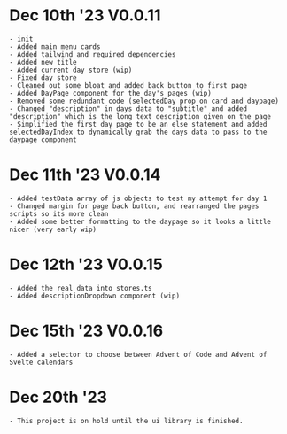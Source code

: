 # Dec 10th '23 V0.0.11

    - init
    - Added main menu cards
    - Added tailwind and required dependencies
    - Added new title
    - Added current day store (wip)
    - Fixed day store
    - Cleaned out some bloat and added back button to first page
    - Added DayPage component for the day's pages (wip)
    - Removed some redundant code (selectedDay prop on card and daypage)
    - Changed "description" in days data to "subtitle" and added "description" which is the long text description given on the page
    - Simplified the first day page to be an else statement and added selectedDayIndex to dynamically grab the days data to pass to the daypage component

# Dec 11th '23 V0.0.14
    - Added testData array of js objects to test my attempt for day 1
    - Changed margin for page back button, and rearranged the pages scripts so its more clean
    - Added some better formatting to the daypage so it looks a little nicer (very early wip)

# Dec 12th '23 V0.0.15
    - Added the real data into stores.ts
    - Added descriptionDropdown component (wip)

# Dec 15th '23 V0.0.16
    - Added a selector to choose between Advent of Code and Advent of Svelte calendars

# Dec 20th '23 
    - This project is on hold until the ui library is finished.